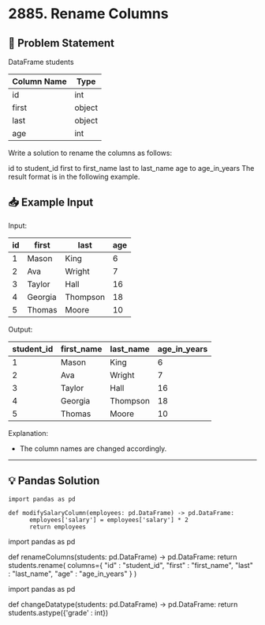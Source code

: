 # 2885. Rename Columns

## 📝 Problem Statement

DataFrame students

| Column Name | Type   |
|-------------|--------|
| id          | int    |
| first       | object |
| last        | object |
| age         | int    |

Write a solution to rename the columns as follows:

id to student_id
first to first_name
last to last_name
age to age_in_years
The result format is in the following example.

## 📥 Example Input

Input:

| id | first   | last     | age |
|----|---------|----------|-----|
| 1  | Mason   | King     | 6   |
| 2  | Ava     | Wright   | 7   |
| 3  | Taylor  | Hall     | 16  |
| 4  | Georgia | Thompson | 18  |
| 5  | Thomas  | Moore    | 10  |

Output:

| student_id | first_name | last_name | age_in_years |
|------------|------------|-----------|--------------|
| 1          | Mason      | King      | 6            |
| 2          | Ava        | Wright    | 7            |
| 3          | Taylor     | Hall      | 16           |
| 4          | Georgia    | Thompson  | 18           |
| 5          | Thomas     | Moore     | 10           |


Explanation: 
 - The column names are changed accordingly.
---

## 💡 Pandas Solution

   

    import pandas as pd

    def modifySalaryColumn(employees: pd.DataFrame) -> pd.DataFrame:
          employees['salary'] = employees['salary'] * 2
          return employees


import pandas as pd

def renameColumns(students: pd.DataFrame) -> pd.DataFrame:
    return students.rename(
        columns={
        "id" : "student_id",
        "first" : "first_name",
        "last" : "last_name",
        "age" : "age_in_years"
    }
)

import pandas as pd

def changeDatatype(students: pd.DataFrame) -> pd.DataFrame:
    return students.astype({'grade' : int})
